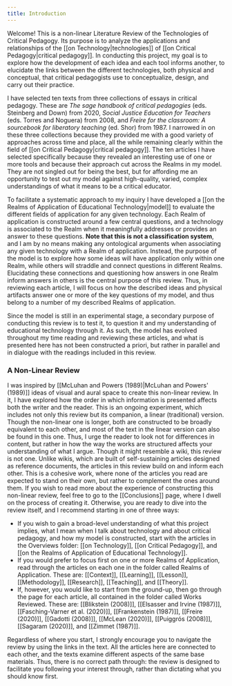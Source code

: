 ```yaml
---
title: Introduction
---
```

Welcome! This is a non-linear Literature Review of the Technologies of Critical Pedagogy. Its purpose is to analyze the applications and relationships of the [[on Technology|technologies]] of [[on Critical Pedagogy|critical pedagogy]]. In conducting this project, my goal is to explore how the development of each idea and each tool informs another, to elucidate the links between the different technologies, both physical and conceptual, that critical pedagogists use to conceptualize, design, and carry out their practice.

I have selected ten texts from three collections of essays in critical pedagogy. These are *The sage handbook of critical pedagogies* (eds. Steinberg and Down) from 2020, *Social Justice Education for Teachers* (eds. Torres and Noguera) from 2008, and _Freire for the classroom: A sourcebook for liberatory teaching_ (ed. Shor) from 1987. I narrowed in on these three collections because they provided me with a good variety of approaches across time and place, all the while remaining clearly within the field of [[on Critical Pedagogy|critical pedagogy]]. The ten articles I have selected specifically because they revealed an interesting use of one or more tools and because their approach cut across the Realms in my model. They are not singled out for being the best, but for affording me an opportunity to test out my model against high-quality, varied, complex understandings of what it means to be a critical educator.

To facilitate a systematic approach to my inquiry I have developed a [[on the Realms of Application of Educational Technology|model]] to evaluate the different fields of application for any given technology. Each Realm of application is constructed around a few central questions, and a technology is associated to the Realm when it meaningfully addresses or provides an answer to these questions. **Note that this is not a classification system**, and I am by no means making any ontological arguments when associating any given technology with a Realm of application. Instead, the purpose of the model is to explore how some ideas will have application only within one Realm, while others will straddle and connect questions in different Realms. Elucidating these connections and questioning how answers in one Realm inform answers in others is the central purpose of this review. Thus, in reviewing each article, I will focus on how the described ideas and physical artifacts answer one or more of the key questions of my model, and thus belong to a number of my described Realms of application. 

Since the model is still in an experimental stage, a secondary purpose of conducting this review is to test it, to question it and my understanding of educational technology through it. As such, the model has evolved throughout my time reading and reviewing these articles, and what is presented here has not been constructed a priori, but rather in parallel and in dialogue with the readings included in this review.

### A Non-Linear Review
I was inspired by [[McLuhan and Powers (1989)|McLuhan and Powers' (1989)]] ideas of visual and aural space to create this non-linear review. In it, I have explored how the order in which information is presented affects both the writer and the reader. This is an ongoing experiment, which includes not only this review but its companion, a linear (traditional) version. Though the non-linear one is longer, both are constructed to be broadly equivalent to each other, and most of the text in the linear version can also be found in this one. Thus, I urge the reader to look not for differences in content, but rather in how the way the works are structured affects your understanding of what I argue.
Though it might resemble a wiki, this review is not one. Unlike wikis, which are built of self-sustaining articles designed as reference documents, the articles in this review build on and inform each other. This is a cohesive work, where none of the articles you read are expected to stand on their own, but rather to complement the ones around them.
If you wish to read more about the experience of constructing this non-linear review, feel free to go to the [[Conclusions]] page, where I dwell on the process of creating it. Otherwise, you are ready to dive into the review itself, and I recommend starting in one of three ways:

- If you wish to gain a broad-level understanding of what this project implies, what I mean when I talk about technology and about critical pedagogy, and how my model is constructed, start with the articles in the Overviews folder: [[on Technology]], [[on Critical Pedagogy]], and [[on the Realms of Application of Educational Technology]].
- If you would prefer to focus first on one or more Realms of Application, read through the articles on each one in the folder called Realms of Application. These are: [[Context]], [[Learning]], [[Lesson]], [[Methodology]], [[Research]], [[Teaching]], and [[Theory]].
- If, however, you would like to start from the ground-up, then go through the page for each article, all contained in the folder called Works Reviewed. These are: [[Blikstein (2008)]], [[Elsasser and Irvine (1987)]], [[Fasching-Varner et al. (2020)]], [[Frankenstein (1987)]], [[Freire (2020)]], [[Gadotti (2008)]], [[McLean (2020)]], [[Puiggrós (2008)]], [[Sagaram (2020)]], and [[Zimmet (1987)]].

Regardless of where you start, I strongly encourage you to navigate the review by using the links in the text. All the articles here are connected to each other, and the texts examine different aspects of the same base materials. Thus, there is no correct path through: the review is designed to facilitate you following your interest through, rather than dictating what you should know first.
